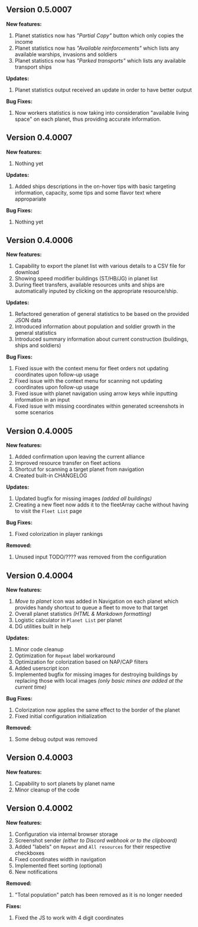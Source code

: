 ## Version 0.5.0007

**New features:**

1. Planet statistics now has _"Partial Copy"_ button which only copies the income
1. Planet statistics now has _"Available reinforcements"_ which lists any available warships, invasions and soldiers
1. Planet statistics now has _"Parked transports"_ which lists any available transport ships

**Updates:**

1. Planet statistics output received an update in order to have better output

**Bug Fixes:**

1. Now workers statistics is now taking into consideration "available living space" on each planet, thus providing accurate information.


## Version 0.4.0007
**New features:**

1. Nothing yet

**Updates:**

1. Added ships descriptions in the on-hover tips with basic targeting information, capacity, some tips and some flavor text where appropariate

**Bug Fixes:**

1. Nothing yet

## Version 0.4.0006

**New features:**

1. Capability to export the planet list with various details to a CSV file for download
1. Showing speed modifier buildings (ST/HB/JG) in planet list
1. During fleet transfers, available resources units and ships are automatically inputed by clicking on the appropriate resource/ship.

**Updates:**

1. Refactored generation of general statistics to be based on the provided JSON data
1. Introduced information about population and soldier growth in the general statistics
1. Introduced summary information about current construction (buildings, ships and soldiers)

**Bug Fixes:**

1. Fixed issue with the context menu for fleet orders not updating coordinates upon follow-up usage
1. Fixed issue with the context menu for scanning not updating coordinates upon follow-up usage
1. Fixed issue with planet navigation using arrow keys while inputting information in an input 
1. Fixed issue with missing coordinates within generated screenshots in some scenarios

## Version 0.4.0005

**New features:**

1. Added confirmation upon leaving the current alliance
1. Improved resource transfer on fleet actions
1. Shortcut for scanning a target planet from navigation
1. Created built-in CHANGELOG

**Updates:**

1. Updated bugfix for missing images *(added all buildings)*
1. Creating a new fleet now adds it to the fleetArray cache without having to visit the `Fleet List` page

**Bug Fixes:**

1. Fixed colorization in player rankings

**Removed:**

1. Unused input TODO/???? was removed from the configuration

## Version 0.4.0004

**New features:**

1. *Move to planet* icon was added in Navigation on each planet which provides handy shortcut to queue a fleet to move to that target
1. Overall planet statistics *(HTML & Markdown formatting)*
1. Logistic calculator in `Planet List` per planet
1. DG utilities built in help

**Updates:**

1. Minor code cleanup
1. Optimization for `Repeat` label workaround
1. Optimization for colorization based on NAP/CAP filters
1. Added userscript icon
1. Implemented bugfix for missing images for destroying buildings by replacing those with local images *(only basic mines are added at the current time)*

**Bug Fixes:**

1. Colorization now applies the same effect to the border of the planet
1. Fixed initial configuration initialization

**Removed:**

1. Some debug output was removed

## Version 0.4.0003

**New features:**

1. Capability to sort planets by planet name
1. Minor cleanup of the code

## Version 0.4.0002

**New features:**

1. Configuration via internal browser storage
1. Screenshot sender *(either to Discord webhook or to the clipboard)*
1. Added "labels" on `Repeat` and `All resources` for their respective checkboxes
1. Fixed coordinates width in navigation
1. Implemented fleet sorting (optional)
1. New notifications

**Removed:**

1. "Total population" patch has been removed as it is no longer needed

**Fixes:**

1. Fixed the JS to work with 4 digit coordinates
